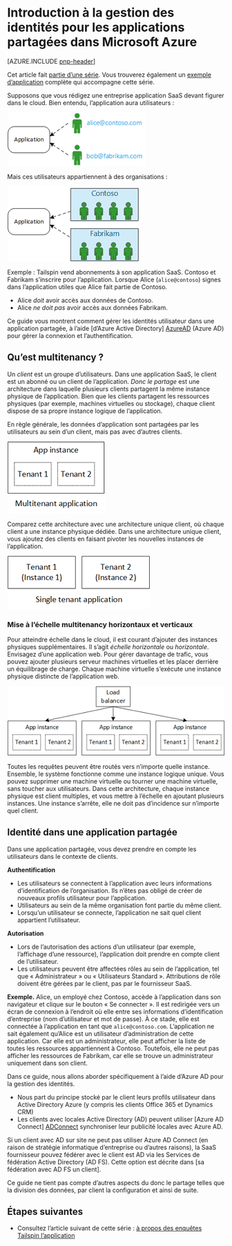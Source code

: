 <properties
   pageTitle="Gestion des identités pour les applications partagées | Microsoft Azure"
   description="Introduction à la gestion des identités dans les applications partagées"
   services=""
   documentationCenter="na"
   authors="MikeWasson"
   manager="roshar"
   editor=""
   tags=""/>

<tags
   ms.service="guidance"
   ms.devlang="dotnet"
   ms.topic="article"
   ms.tgt_pltfrm="na"
   ms.workload="na"
   ms.date="06/02/2016"
   ms.author="mwasson"/>

# <a name="introduction-to-identity-management-for-multitenant-applications-in-microsoft-azure"></a>Introduction à la gestion des identités pour les applications partagées dans Microsoft Azure

[AZURE.INCLUDE [pnp-header](../../includes/guidance-pnp-header-include.md)]

Cet article fait [partie d’une série]. Vous trouverez également un [exemple d’application] complète qui accompagne cette série.

Supposons que vous rédigez une entreprise application SaaS devant figurer dans le cloud. Bien entendu, l’application aura utilisateurs :

![Utilisateurs](media/guidance-multitenant-identity/users.png)

Mais ces utilisateurs appartiennent à des organisations :

![Utilisateurs d’organisation](media/guidance-multitenant-identity/org-users.png)

Exemple : Tailspin vend abonnements à son application SaaS. Contoso et Fabrikam s’inscrire pour l’application. Lorsque Alice (`alice@contoso`) signes dans l’application utiles que Alice fait partie de Contoso.

- Alice _doit_ avoir accès aux données de Contoso.
- Alice _ne doit pas_ avoir accès aux données Fabrikam.

Ce guide vous montrent comment gérer les identités utilisateur dans une application partagée, à l’aide [d’Azure Active Directory] [ AzureAD] (Azure AD) pour gérer la connexion et l’authentification.

## <a name="what-is-multitenancy"></a>Qu’est multitenancy ?

Un _client_ est un groupe d’utilisateurs. Dans une application SaaS, le client est un abonné ou un client de l’application. _Donc le partage_ est une architecture dans laquelle plusieurs clients partagent la même instance physique de l’application. Bien que les clients partagent les ressources physiques (par exemple, machines virtuelles ou stockage), chaque client dispose de sa propre instance logique de l’application.

En règle générale, les données d’application sont partagées par les utilisateurs au sein d’un client, mais pas avec d’autres clients.

![Pouvant être partagée](media/guidance-multitenant-identity/multitenant.png)

Comparez cette architecture avec une architecture unique client, où chaque client a une instance physique dédiée. Dans une architecture unique client, vous ajoutez des clients en faisant pivoter les nouvelles instances de l’application.

![Client unique](media/guidance-multitenant-identity/single-tenant.png)

### <a name="multitenancy-and-horizontal-scaling"></a>Mise à l’échelle multitenancy horizontaux et verticaux

Pour atteindre échelle dans le cloud, il est courant d’ajouter des instances physiques supplémentaires. Il s’agit _échelle horizontale_ ou _horizontale_. Envisagez d’une application web. Pour gérer davantage de trafic, vous pouvez ajouter plusieurs serveur machines virtuelles et les placer derrière un équilibrage de charge. Chaque machine virtuelle s’exécute une instance physique distincte de l’application web.

![Équilibrage de charge un site web](media/guidance-multitenant-identity/load-balancing.png)

Toutes les requêtes peuvent être routés vers n’importe quelle instance. Ensemble, le système fonctionne comme une instance logique unique. Vous pouvez supprimer une machine virtuelle ou tourner une machine virtuelle, sans toucher aux utilisateurs. Dans cette architecture, chaque instance physique est client multiples, et vous mettre à l’échelle en ajoutant plusieurs instances. Une instance s’arrête, elle ne doit pas d’incidence sur n’importe quel client.

## <a name="identity-in-a-multitenant-app"></a>Identité dans une application partagée

Dans une application partagée, vous devez prendre en compte les utilisateurs dans le contexte de clients.

**Authentification**

- Les utilisateurs se connectent à l’application avec leurs informations d’identification de l’organisation. Ils n’êtes pas obligé de créer de nouveaux profils utilisateur pour l’application.
- Utilisateurs au sein de la même organisation font partie du même client.
- Lorsqu’un utilisateur se connecte, l’application ne sait quel client appartient l’utilisateur.

**Autorisation**

- Lors de l’autorisation des actions d’un utilisateur (par exemple, l’affichage d’une ressource), l’application doit prendre en compte client de l’utilisateur.
- Les utilisateurs peuvent être affectées rôles au sein de l’application, tel que « Administrateur » ou « Utilisateurs Standard ». Attributions de rôle doivent être gérées par le client, pas par le fournisseur SaaS.

**Exemple.** Alice, un employé chez Contoso, accède à l’application dans son navigateur et clique sur le bouton « Se connecter ». Il est redirigée vers un écran de connexion à l’endroit où elle entre ses informations d’identification d’entreprise (nom d’utilisateur et mot de passe). À ce stade, elle est connectée à l’application en tant que `alice@contoso.com`. L’application ne sait également qu’Alice est un utilisateur d’administration de cette application. Car elle est un administrateur, elle peut afficher la liste de toutes les ressources appartiennent à Contoso. Toutefois, elle ne peut pas afficher les ressources de Fabrikam, car elle se trouve un administrateur uniquement dans son client.

Dans ce guide, nous allons aborder spécifiquement à l’aide d’Azure AD pour la gestion des identités.

- Nous part du principe stocké par le client leurs profils utilisateur dans Active Directory Azure (y compris les clients Office 365 et Dynamics CRM)
- Les clients avec locales Active Directory (AD) peuvent utiliser [Azure AD Connect] [ ADConnect] synchroniser leur publicité locales avec Azure AD.

Si un client avec AD sur site ne peut pas utiliser Azure AD Connect (en raison de stratégie informatique d’entreprise ou d’autres raisons), la SaaS fournisseur pouvez fédérer avec le client est AD via les Services de fédération Active Directory (AD FS). Cette option est décrite dans [sa fédération avec AD FS un client].

Ce guide ne tient pas compte d’autres aspects du donc le partage telles que la division des données, par client la configuration et ainsi de suite.

## <a name="next-steps"></a>Étapes suivantes

- Consultez l’article suivant de cette série : [à propos des enquêtes Tailspin l’application][tailpin]

<!-- Links -->
[ADConnect]: ../active-directory/active-directory-aadconnect.md
[AzureAD]: https://azure.microsoft.com/documentation/services/active-directory/
[partie d’une série]: guidance-multitenant-identity.md
[Fédérer avec AD FS un client]: guidance-multitenant-identity-adfs.md
[exemple d’application]: https://github.com/Azure-Samples/guidance-identity-management-for-multitenant-apps
[tailpin]: guidance-multitenant-identity-tailspin.md
